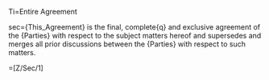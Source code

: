 Ti=Entire Agreement

sec={This_Agreement} is the final, complete{q} and exclusive agreement of the {Parties} with respect to the subject matters hereof and supersedes and merges all prior discussions between the {Parties} with respect to such matters.
  
=[Z/Sec/1]